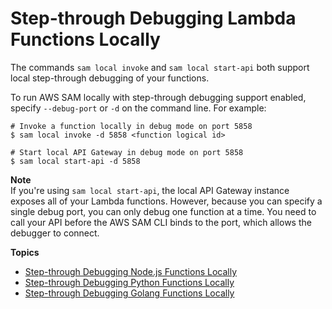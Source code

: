 # Step\-through Debugging Lambda Functions Locally<a name="serverless-sam-cli-using-debugging"></a>

The commands `sam local invoke` and `sam local start-api` both support local step\-through debugging of your functions\.

To run AWS SAM locally with step\-through debugging support enabled, specify `--debug-port` or `-d` on the command line\. For example:

```
# Invoke a function locally in debug mode on port 5858
$ sam local invoke -d 5858 <function logical id>

# Start local API Gateway in debug mode on port 5858
$ sam local start-api -d 5858
```

**Note**  
If you're using `sam local start-api`, the local API Gateway instance exposes all of your Lambda functions\. However, because you can specify a single debug port, you can only debug one function at a time\. You need to call your API before the AWS SAM CLI binds to the port, which allows the debugger to connect\.

**Topics**
+ [Step\-through Debugging Node\.js Functions Locally](serverless-sam-cli-using-debugging-nodejs.md)
+ [Step\-through Debugging Python Functions Locally](serverless-sam-cli-using-debugging-python.md)
+ [Step\-through Debugging Golang Functions Locally](serverless-sam-cli-using-debugging-golang.md)